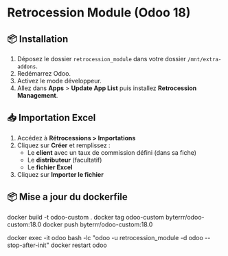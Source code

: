 # Retrocession Module (Odoo 18)

## 📦 Installation
1. Déposez le dossier `retrocession_module` dans votre dossier `/mnt/extra-addons`.
2. Redémarrez Odoo.
3. Activez le mode développeur.
4. Allez dans **Apps** > **Update App List** puis installez **Retrocession Management**.

## 📥 Importation Excel
1. Accédez à **Rétrocessions > Importations**
2. Cliquez sur **Créer** et remplissez :
   - Le **client** avec un taux de commission défini (dans sa fiche)
   - Le **distributeur** (facultatif)
   - Le **fichier Excel**
3. Cliquez sur **Importer le fichier**

## 📦 Mise a jour du dockerfile
docker build -t odoo-custom .
docker tag odoo-custom byterrr/odoo-custom:18.0
docker push byterrr/odoo-custom:18.0


docker exec -it odoo bash -lc "odoo -u retrocession_module -d odoo --stop-after-init"
docker restart odoo